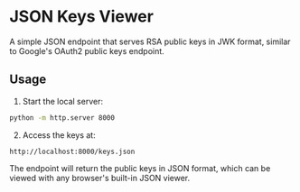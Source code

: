 # JSON Keys Viewer

A simple JSON endpoint that serves RSA public keys in JWK format, similar to Google's OAuth2 public keys endpoint.

## Usage

1. Start the local server:
```bash
python -m http.server 8000
```

2. Access the keys at:
```
http://localhost:8000/keys.json
```

The endpoint will return the public keys in JSON format, which can be viewed with any browser's built-in JSON viewer. 